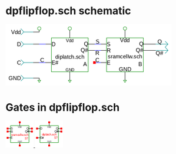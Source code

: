 # dpflipflop.sch schematic
![dpflipflop.sch](dpflipflop.png)
# Gates in dpflipflop.sch
[ ![sramcellw](sramcellw-sym.png) ](sramcellw.html)
[ ![diplatch](diplatch-sym.png) ](diplatch.html)
